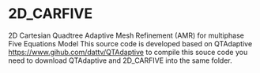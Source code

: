 # 2D_CARFIVE
2D Cartesian Quadtree Adaptive Mesh Refinement (AMR) for multiphase Five Equations Model 
This source code is developed based on QTAdaptive https://www.gihub.com/dattv/QTAdaptive 
to compile this souce code you need to download QTAdaptive and 2D_CARFIVE 
into the same folder.
